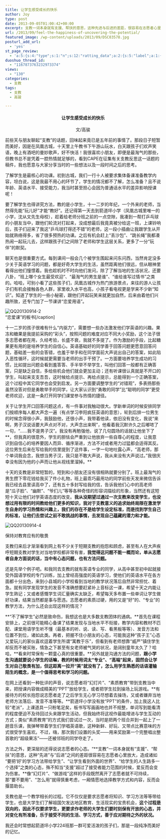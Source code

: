 ```yaml
---
title: 让学生感受成长的快乐
author: Joy
type: post
date: 2013-09-05T01:00:42+00:00
excerpt: 支教一词本身就有支援、帮扶的意思，这种先进与后进的差距，很容易在志愿者心里放大，殊不知当“支援”超过了接受者能力范围的时候，爱反而会变为伤害。我对于支教意义的追求始终局限在激发学生自身的学习热情和兴趣上，让他们去尝试之前不敢挑战的事情，去发现自己蕴藏的潜力和才能。
url: /2013/09/feel-the-happiness-of-uncovering-the-potential/
featured_image: /wp-content/uploads/2013/09/DSC03578.jpg
posturl_add_url:
  - 'yes'
st_page_review:
  - 'a:5:{s:4:"type";s:1:"n";s:12:"ratting_data";a:2:{s:5:"label";a:1:{i:0;s:0:"";}s:5:"score";a:1:{i:0;s:1:"0";}}s:7:"postion";s:2:"tl";s:5:"title";s:0:"";s:11:"score_label";s:0:"";}'
duoshuo_thread_id:
  - "1167873763232973374"
views:
  - "130"
categories:
  - 支教
tags:
  - 支教
  - 高骏

---
```

<h4 align="center">
  让学生感受成长的快乐
</h4>

<p style="text-align: center;">
  文/高骏
</p>

前些天与朋友聊起“支教”的话题，回味起来竟已是五年前的事情了。那段日子短暂而美好，因是在凤凰古城，十天里上午教书下午游山玩水，白天跟孩子们欢声笑语，晚上有酒吧的曼妙歌声，好不快活！我很喜欢小朋友，即便是最淘气的那些，但教书总不是凭着一腔热情就足够的，看到CAPE在征集有关支教反思这一话题的稿件，我也愿意与大家分享当时的一些想法以及一段时间之后的思考。

了解学生是最核心的功课。初到古城，我们一行十人被要求集体备课准备教学内容，坦白说，这是我最不用心的环节了，学生的情况都不了解，怎么准备？且不说年龄、英语水平、接受能力，我当时甚至担心会因为普通话水平的差异影响授课呢！

要了解学生也得讲究方法，教的是小学生，十一二岁的年纪，一个外来的老师，当然得先能“玩儿好”才能“教好”。还记得第一天去到箭道坪小学（凤凰古城里唯一的小学，沈从文先生母校），趁着给老师分班之前的一点空隙，我凑到一帮打乒乓球的小朋友当中，跟他们轮流对打起来，没成想最后我竟真被分给这一班，上课铃响后，孩子们迎来了我这“乒乓球打得还不错”的老师，这一段小插曲让我跟学生从开始就熟络得多，省了很多预热的功课。之后有机会赶上“丢沙包”、“跳长绳”我都凑热闹一起玩儿去，这样跟孩子们之间除了老师和学生这层关系，更多了一分“玩伴”的默契。

聊天也是很重要方式。每到课间一般会几个被学生围起来问东问西，当然肯定没多少关于英语学习的问题，都是好奇大学生的生活，虽然距离他们很远，但从眼神里看得出他们憧憬着。我也趁机时不时向他们发问，除了了解当地的生活状况，还要八卦，“班上哪个女生最受欢迎”、“最淘气的男生是谁”、“谁给谁写过情书”之类的。哈哈，可别小看了这些孩子们，凤凰古城作为热门旅游景点，来往的游人让孩子们有机会接触各色人群，家里收入水平也高，小孩子看电视更是学来不少新“知识”。知道了学生的一些小秘密，跟他们开起玩笑来就更加自然，后来由着他们兴趣所致，还专门加了一节课讲“恋爱用语”。

![QQ20130914-2][1]  
“恋爱课”的板书[/caption]

十一二岁的孩子很难有什么“内驱力”，需要想一些办法激发他们学英语的兴趣。果冻和糖果是我提前采购的“彩头”，按照问题的难度对应不同大小奖励，这个法子很多志愿者都在用，久经考验，长盛不衰，我就不多提了。作为激励的手段，比起糖果更有用的是培养学生的自信心。英语基础好的同学善于回答问题更愿意回答问题，基础差一些的会答错，也羞于举手和在同学面前大声说出自己的答案，如此陷入恶性循环，这时候就更需要当老师的出手干预了。一方面要培养学生成功的习惯，比如提出问题会看到羞答答、手半举不举学生，叫他们回答一般都有正确答案，只是缺乏自信，多给些机会他们就会更加主动；还有听课很认真就是不开口的学生，叫起来支支吾吾，这时候给点提示、再给点提示，总能得到一个正确答案，这个过程中其它同学也会受到启发。另一方面要调整学生的“对错观”，多表扬那些虽然没答对但是勇敢举手的同学，让大家认识到“勇敢的同学”比“聪明的同学”更受老师欢迎，这是一条打开同学们课堂参与热情的捷径。

关于让学生开口回答问题这点，有一件事对我触动很大。学新单词的时候安排同学们按顺序每人都大声念一遍（有点学习李阳疯狂英语的意思），轮到后排一位男生的时候念得很小声，我鼓励他，还很小声，我带着他读，依旧没有变化，我说“来啊，男子汉说话要大声点对不对，大声念出来啊”，他看着我沉默许久之后嘟哝了一句，“……我不是男子汉”。我没有再勉强他，说了几句圆场的话就让他坐下了**，但我真的很意外，学生的胆怯会严重到让他放弃一些自尊心的程度，让我意识到自信心的培养要因人而异、循序渐进，方法不对或者用力过猛都会适得其反。这位男生后来在写给我的信里提到了这件事，一字一句地吐露心声，“高老师，那个单词我会念，我想当男子汉，我只是不敢大声说，我从来没有大声说过。”我很庆幸没有因为他的小声而让他从视线里溜掉。**

十天的支教是非常短暂的，短到和小朋友还没有很相熟就要分别了。班上最淘气的男生攒下零花钱给我买了件小礼物，班上最乖巧最用功的同学前些天发来微信告诉我已经去县里读高中了，还有五十多封写给我的信，告诉我他们心中的高老师是“瓜子脸”、“幽默”、“爷们儿”等等各种奇怪的形容词描绘的形象，当然还有这短短十天让他们对学英语态度的改变。**我从没期望过通过一次支教来改变学生，也没想过用有限的时间教给他们更多的知识，我对于支教意义的追求始终局限在激发学生自身的学习热情和兴趣上，我们的存在不是给学生设定标准，而是找到学生自己的标准，让他们去尝试之前不敢挑战的事情，去发现自己蕴藏的潜力和才能。**

![QQ20130914-4][2] 

保持对教育应有的敬畏

支教归来后才渐渐看到网上有不少关于短期支教的抱怨和顾虑，甚至有人在大声疾呼短期支教对学生对当地学校都非常有害，**我觉得这问题不能一概而论，单从志愿者自身方面说的话，当中有心态问题，也有方法问题。**

还是先举个例子吧。和我同去支教的就有英语专业的同学，从高中甚至初中起就接受外国语学校的专门训练，加上曾经高强度的英语学习，使他们的英语水平在各方面都十分出色，来到小县城的小学校看到当地的教学状况落后自然非常担忧、着急。就有同学发现学生的发音不准确想要赶紧补上音标这一课，希望十天之内能让学生熟记；又或者感慨学生词汇量确实太缺乏，希望每天多布置一些单词让学生做好功课，结果当然都是事与愿违。志愿者的素质过硬，用的又是“好”的、“专业”的教学方法，为什么还会出现这样的情况？

**“不了解学生”必然是致命伤，我想这也是大多数支教团体的通病。**首先在课程安排上，之前很可能精心备课了结果发现与当地水平不衔接，教学内容和教材不匹配、课堂用语学生听不懂（最基本的听、说、读、写、看黑板等等）、发音方法和位置不到位，诸如此类。再者，把握不住小朋友的心态，可能我这种“孩子王”心态又爱玩儿的家伙喜欢逗着学生所谓“寓教于乐”，但看到有老师想靠“威严”镇住学生却反而不被买账，情急之下甚至有女老师被气哭的状况，是阔别童年太久了？哈哈，**看来时常保有一颗童心真的很重要。**另外就是沟通方法的问题，**跟小学生沟通就要说小学生的话嘛，教的时候用词太“专业”、“高端”起来，固然会让学生对自己敬畏有加，但这距离一拉开“美”就没有了，怎么用学生熟悉的话语灌输陌生的概念，是一个值得思考和学习的问题。**

在网上还看到一种批评的声音，说志愿者将“幻灯片”、“素质教育”带到支教当中来，把授课内容做成精美的“PPT”放给学生，或者把学生拉到操场上玩游戏。**有接待方的校长抱怨说志愿者走了之后学生无心学习尽想着去操场，又或者嫌弃当地老师方法落后、发音不准等等。**箭道坪小学没有放“PPT”的条件，加上我这人比较“老派”，上课道具一只粉笔足矣，板书写写画画地也并不规整，单词写到能看清的程度便迫不及待回过头来跟学生活动，但我始终将这视作最能增进与学生互动的方式；类似“素质教育”的方式我们尝试过一次，当时是把两个班合并到一起上了一趟音乐课，我弹琴带着学生们学唱英语歌，这种新鲜、好玩、又带点比赛意味的方式很受学生喜欢。不过，嗨，那次我们设置的头奖——用来奖励第一个完整唱出整首歌的“超级果冻”——还被邻班的同学夺走了。

方法之外，更深层的还得说说志愿者的心态。“**支教”一词本身就有“支援”、“帮扶”的意思，这种“先进”与“后进”之间的差距很容易在志愿者心里放大，造成诸如 “要把‘好’的学习方法带给学生”、“让学生看到外面的世界”、“给学生的人生路多一个选择”之类的心态，殊不知当“支援”超过了接受者能力范围的时候，爱反而会变为伤害。**像“幻灯片”、“做游戏”这样的手段既然离开了志愿者就不可持续，那“要不要用”、“怎么用”就得慎重考虑，一厢情愿地选择教学方式和内容，反而会揠苗助长。

支教也是一个教学相长的过程。它不仅仅是要求志愿者将知识、学习方法等等带给学生，也是大学生们了解祖国欠发达地区教育、生活现实的宝贵机会，**这个过程是双向的，因此不仅要求学生，更要求作老师的大学生们要时刻保有开放的心态，并对变化有所准备，乐于接受不同的生活、学习方式，善于应对期待之外的状况。**

我还会时常想起箭道坪小学224班那一群可爱活泼的孩子们，那是一段纯净而美好的记忆。

 [1]: http://pic.yupoo.com/chenluaihr_v/Da6md0Kn/medium.jpg
 [2]: http://pic.yupoo.com/chenluaihr_v/Da6meiEH/medium.jpg